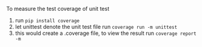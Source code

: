 To measure the test coverage of unit test
1. run `pip install coverage`
2. let unittest denote the unit test file
    run `coverage run -m unittest`
3. this would create a .coverage file, to view the result
    run `coverage report -m`
